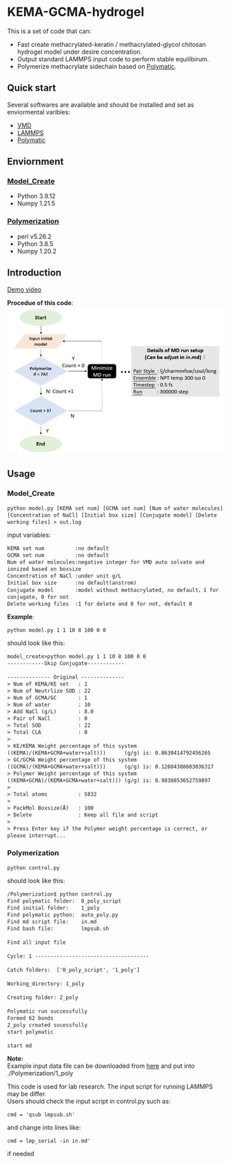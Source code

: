# KEMA-GCMA-hydrogel
  
This is a set of code that can:    
* Fast create methacrylated-keratin / methacrylated-glycol chitosan hydrogel model under desire concentration.  
* Output standard LAMMPS input code to perform stable equilibirum.   
* Polymerize methacrylate sidechain based on [Polymatic](https://nanohub.org/resources/17278).

## Quick start
Several softwares are available and should be installed and set as enviormental varibles:  
* [VMD](https://www.ks.uiuc.edu/Development/Download/download.cgi?PackageName=VMD)
* [LAMMPS](https://www.lammps.org/download.html)
* [Polymatic](https://nanohub.org/resources/17278)

## Enviornment
### [Model_Create](#Model_Create)  
* Python 3.9.12  
* Numpy 1.21.5  

### [Polymerization](#Polymerization) 
* perl v5.26.2
* Python 3.8.5
* Numpy 1.20.2  

## Introduction
[Demo video](https://www.youtube.com/watch?v=srP5eyy9h00&feature=youtu.be)  
  
__Procedue of this code__:  
![Alt text](https://github.com/nivation/KEMA-GCMA-hydrogel/blob/main/Procedue.PNG)



## Usage
### Model_Create 
```
python model.py [KEMA set num] [GCMA set num] [Num of water molecules] [Concentration of NaCl] [Initial box size] [Conjugate model] [Delete working files] > out.log  
```
  input variables:
```
KEMA set num          :no default  
GCMA set num          :no default  
Num of water molecules:negative integer for VMD auto solvate and ionized based on boxsize  
Concentration of NaCl :under unit g/L  
Initial box size      :no default(anstrom)  
Conjugate model       :model without methacrylated, no default，1 for conjugate, 0 for not  
Delete working files  :1 for delete and 0 for not, default 0  
```

  __Example__:  
```
python model.py 1 1 10 8 100 0 0
```
should look like this:  
```
model_create>python model.py 1 1 10 8 100 0 0
------------Skip Conjugate------------

-------------- Original --------------
> Num of KEMA/KE set   : 1  
> Num of Neutrlize SOD : 22  
> Num of GCMA/GC       : 1  
> Num of water         : 10  
> Add NaCl (g/L)       : 8.0  
> Pair of NaCl         : 0  
> Total SOD            : 22  
> Total CLA            : 0  
>   
> KE/KEMA Weight percentage of this system ((KEMA)/(KEMA+GCMA+water+salt)))      (g/g) is: 0.8630414792456265  
> GC/GCMA Weight percentage of this system ((GCMA)/(KEMA+GCMA+water+salt)))      (g/g) is: 0.12084388603036317  
> Polymer Weight percentage of this system ((KEMA+GCMA)/(KEMA+GCMA+water+salt))) (g/g) is: 0.9838853652759897  
>   
> Total atoms          : 5832  
>   
> PackMol Boxsize(Å)   : 100  
> Delete               : Keep all file and script  
>   
> Press Enter key if the Polymer weight percentage is correct, or please interrupt...  
```


### Polymerization  
```
python control.py
```
should look like this: 
```
/Polymerization$ python control.py
Find polymatic folder:  0_poly_script
Find initial folder:    1_poly
Find polymatic python:  auto_poly.py
Find md script file:    in.md
Find bash file:         lmpsub.sh

Find all input file

Cycle: 1 -------------------------------------

Catch folders:  ['0_poly_script', '1_poly']

Working_directory: 1_poly

Creating folder: 2_poly

Polymatic run successfully
Formed 62 bonds
2_poly created sucessfully
start polymatic

start md
```
 __Note:__  
 Example input data file can be downloaded from [here](https://drive.google.com/file/d/1yrjvKAFK79rm1dO4Moucz77TnQBrwsEV/view?usp=sharing) and put into ./Polymerization/1_poly
 
 This code is used for lab research. The input script for running LAMMPS may be differ.  
 Users should check the input script in control.py such as:  
 ```
 cmd = 'qsub lmpsub.sh'
 ```
 and change into lines like:  
  ```
 cmd = lmp_serial -in in.md'
 ```
 if needed
